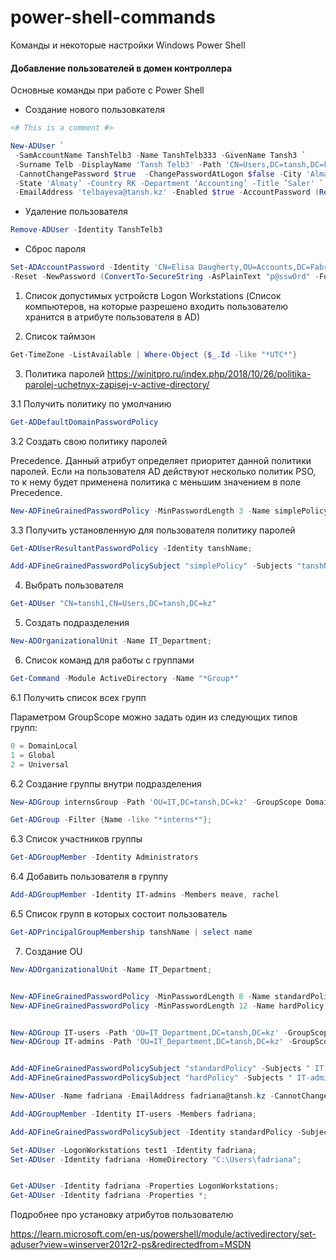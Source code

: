 # power-shell-commands
Команды и некоторые настройки Windows Power Shell

#### Добавление пользователей в домен контроллера

Основные команды при работе с Power Shell
- Создание нового пользовкателя
```ps1
<# This is a comment #>

New-ADUser `
 -SamAccountName TanshTelb3 -Name TanshTelb333 -GivenName Tansh3 `
 -Surname Telb -DisplayName 'Tansh Telb3' -Path 'CN=Users,DC=tansh,DC=kz' `
 -CannotChangePassword $true  -ChangePasswordAtLogon $false -City 'Almaty'  `
 -State 'Almaty’ -Country RK -Department ‘Accounting’ -Title ’Saler' `
 -EmailAddress 'telbayeva@tansh.kz' -Enabled $true -AccountPassword (Read-Host -AsSecureString "12345Zxc")
```
- Удаление пользователя
```ps1
Remove-ADUser -Identity TanshTelb3
```
- Сброс пароля
```ps1
Set-ADAccountPassword -Identity 'CN=Elisa Daugherty,OU=Accounts,DC=Fabrikam,DC=com' `
-Reset -NewPassword (ConvertTo-SecureString -AsPlainText "p@ssw0rd" -Force)
```

1. Список допустимых устройств Logon Workstations (Список компьютеров, на которые разрешено входить пользователю хранится в атрибуте пользователя в AD) 

2. Список таймзон
```ps1
Get-TimeZone -ListAvailable | Where-Object {$_.Id -like "*UTC*"}
```

3. Политика паролей
https://winitpro.ru/index.php/2018/10/26/politika-parolej-uchetnyx-zapisej-v-active-directory/

3.1 Получить политику по умолчанию
```ps1
Get-ADDefaultDomainPasswordPolicy
```


3.2 Создать свою политику паролей

Precedence. Данный атрибут определяет приоритет данной политики паролей. Если на пользователя AD действуют несколько политик PSO, то к нему будет применена политика с меньшим значением в поле Precedence.
```ps1
New-ADFineGrainedPasswordPolicy -MinPasswordLength 3 -Name simplePolicy -Precedence 20;
```

3.3 Получить установленную для пользователя политику паролей
```ps1
Get-ADUserResultantPasswordPolicy -Identity tanshName;

Add-ADFineGrainedPasswordPolicySubject "simplePolicy" -Subjects "tanshName"
```

4. Выбрать пользователя
```ps1
Get-ADUser "CN=tansh1,CN=Users,DC=tansh,DC=kz"
```

5. Создать подразделения
```ps1
New-ADOrganizationalUnit -Name IT_Department;
```
6. Список команд для работы с группами
```ps1
Get-Command -Module ActiveDirectory -Name "*Group*"
```
6.1 Получить список всех групп

Параметром GroupScope можно задать один из следующих типов групп:
```ps1
0 = DomainLocal
1 = Global
2 = Universal
```
6.2 Создание группы внутри подразделения
```ps1
New-ADGroup internsGroup -Path 'OU=IT,DC=tansh,DC=kz' -GroupScope DomainLocal;

Get-ADGroup -Filter {Name -like "*interns*"};
```
6.3 Список участников группы
```ps1
Get-ADGroupMember -Identity Administrators
```
6.4 Добавить пользователя в группу
```ps1
Add-ADGroupMember -Identity IT-admins -Members meave, rachel
```
6.5 Список групп в которых состоит пользователь
```ps1
Get-ADPrincipalGroupMembership tanshName | select name
```
7. Cоздание OU

```ps1
New-ADOrganizationalUnit -Name IT_Department;


New-ADFineGrainedPasswordPolicy -MinPasswordLength 8 -Name standardPolicy -Precedence 20;
New-ADFineGrainedPasswordPolicy -MinPasswordLength 12 -Name hardPolicy -Precedence 30;


New-ADGroup IT-users -Path 'OU=IT_Department,DC=tansh,DC=kz' -GroupScope DomainLocal;
New-ADGroup IT-admins -Path 'OU=IT_Department,DC=tansh,DC=kz' -GroupScope DomainLocal;


Add-ADFineGrainedPasswordPolicySubject "standardPolicy" -Subjects " IT-users";
Add-ADFineGrainedPasswordPolicySubject "hardPolicy" -Subjects " IT-admins";

New-ADUser -Name fadriana -EmailAddress fadriana@tansh.kz -CannotChangePassword $false -DisplayName "Franziska Adriana" -UserPrincipalName fadriana@tansh.kz;

Add-ADGroupMember -Identity IT-users -Members fadriana;

Add-ADFineGrainedPasswordPolicySubject -Identity standardPolicy -Subjects fadriana;

Set-ADUser -LogonWorkstations test1 -Identity fadriana;
Set-ADUser -Identity fadriana -HomeDirectory "C:\Users\fadriana";


Get-ADUser -Identity fadriana -Properties LogonWorkstations;
Get-ADUser -Identity fadriana -Properties *;

```
Подробнее про установку атрибутов пользователю

https://learn.microsoft.com/en-us/powershell/module/activedirectory/set-aduser?view=winserver2012r2-ps&redirectedfrom=MSDN

